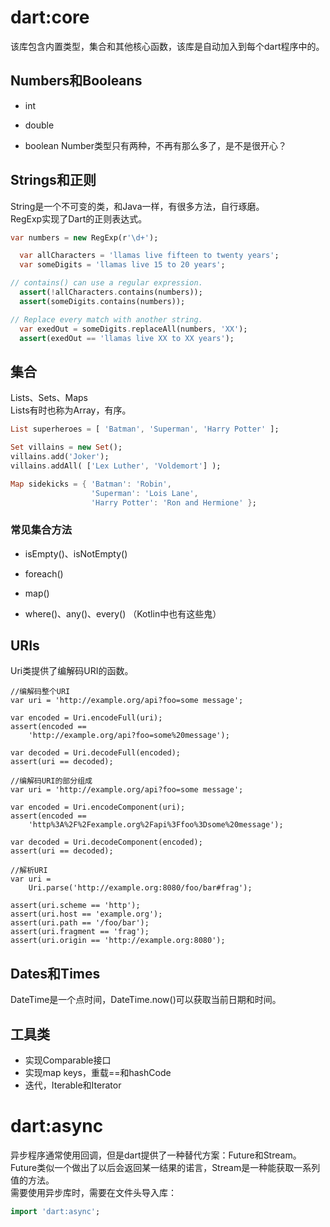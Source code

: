 # dart:core

该库包含内置类型，集合和其他核心函数，该库是自动加入到每个dart程序中的。  

## Numbers和Booleans

- int

- double

- boolean
Number类型只有两种，不再有那么多了，是不是很开心？  
## Strings和正则  
String是一个不可变的类，和Java一样，有很多方法，自行琢磨。  
RegExp实现了Dart的正则表达式。  
```dart
var numbers = new RegExp(r'\d+');

  var allCharacters = 'llamas live fifteen to twenty years';
  var someDigits = 'llamas live 15 to 20 years';

// contains() can use a regular expression.
  assert(!allCharacters.contains(numbers));
  assert(someDigits.contains(numbers));

// Replace every match with another string.
  var exedOut = someDigits.replaceAll(numbers, 'XX');
  assert(exedOut == 'llamas live XX to XX years');
```
## 集合  

  Lists、Sets、Maps  
Lists有时也称为Array，有序。  
```dart
List superheroes = [ 'Batman', 'Superman', 'Harry Potter' ];

Set villains = new Set();
villains.add('Joker');
villains.addAll( ['Lex Luther', 'Voldemort'] );

Map sidekicks = { 'Batman': 'Robin',
                  'Superman': 'Lois Lane',
                  'Harry Potter': 'Ron and Hermione' };

```
### 常见集合方法  
- isEmpty()、isNotEmpty()  

- foreach()

- map()

- where()、any()、every()    （Kotlin中也有这些鬼）  

## URIs

Uri类提供了编解码URI的函数。  

```
//编解码整个URI
var uri = 'http://example.org/api?foo=some message';

var encoded = Uri.encodeFull(uri);
assert(encoded ==
    'http://example.org/api?foo=some%20message');

var decoded = Uri.decodeFull(encoded);
assert(uri == decoded);

//编解码URI的部分组成
var uri = 'http://example.org/api?foo=some message';

var encoded = Uri.encodeComponent(uri);
assert(encoded ==
    'http%3A%2F%2Fexample.org%2Fapi%3Ffoo%3Dsome%20message');

var decoded = Uri.decodeComponent(encoded);
assert(uri == decoded);

//解析URI
var uri =
    Uri.parse('http://example.org:8080/foo/bar#frag');

assert(uri.scheme == 'http');
assert(uri.host == 'example.org');
assert(uri.path == '/foo/bar');
assert(uri.fragment == 'frag');
assert(uri.origin == 'http://example.org:8080');
```

## Dates和Times  

DateTime是一个点时间，DateTime.now()可以获取当前日期和时间。  

## 工具类  

- 实现Comparable接口
- 实现map keys，重载==和hashCode  
- 迭代，Iterable和Iterator  

# dart:async
异步程序通常使用回调，但是dart提供了一种替代方案：Future和Stream。Future类似一个做出了以后会返回某一结果的诺言，Stream是一种能获取一系列值的方法。  
需要使用异步库时，需要在文件头导入库：  
```dart
import 'dart:async';
```
